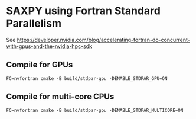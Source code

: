 # SAXPY using Fortran Standard Parallelism

See https://developer.nvidia.com/blog/accelerating-fortran-do-concurrent-with-gpus-and-the-nvidia-hpc-sdk

## Compile for GPUs

	FC=nvfortran cmake -B build/stdpar-gpu -DENABLE_STDPAR_GPU=ON

## Compile for multi-core CPUs

	FC=nvfortran cmake -B build/stdpar-gpu -DENABLE_STDPAR_MULTICORE=ON
